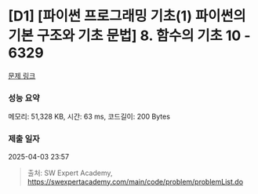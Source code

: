 # [D1] [파이썬 프로그래밍 기초(1) 파이썬의 기본 구조와 기초 문법] 8. 함수의 기초 10 - 6329 

[문제 링크](https://swexpertacademy.com/main/code/problem/problemDetail.do?contestProbId=AWcWMsaK5eYDFAU4) 

### 성능 요약

메모리: 51,328 KB, 시간: 63 ms, 코드길이: 200 Bytes

### 제출 일자

2025-04-03 23:57



> 출처: SW Expert Academy, https://swexpertacademy.com/main/code/problem/problemList.do